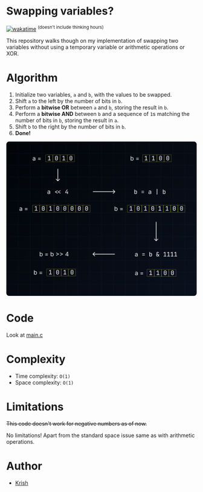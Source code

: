 # Swapping variables?

[![wakatime](https://wakatime.com/badge/github/ikrishagarwal/swap-variables.svg)](https://wakatime.com/badge/github/ikrishagarwal/swap-variables)
<sup>(doesn't include thinking hours)</sup>

This repository walks though on my implementation of swapping two variables without using a temporary variable or arithmetic operations or XOR.

# Algorithm

1. Initialize two variables, `a` and `b`, with the values to be swapped.
2. Shift `a` to the left by the number of bits in `b`.
3. Perform a **bitwise OR** between `a` and `b`, storing the result in `b`.
4. Perform a **bitwise AND** between `b` and a sequence of `1`s matching the number of bits in `b`, storing the result in `a`.
5. Shift `b` to the right by the number of bits in `b`.
6. **Done!**

![Visual Representation of the algorithm](SwapVariables.png)

# Code

Look at [main.c](main.c)

# Complexity

- Time complexity: `O(1)`
- Space complexity: `O(1)`

# Limitations

~~This code doesn't work for negative numbers as of now.~~

No limitations! Apart from the standard space issue same as with arithmetic operations.

# Author

- [Krish][github]

[github]: https://github.com/ikrishagarwal
